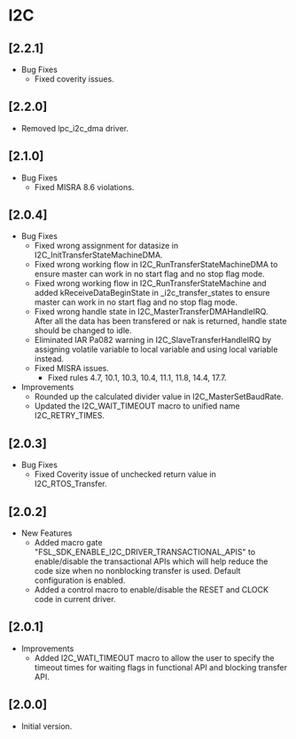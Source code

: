 # I2C

## [2.2.1]

- Bug Fixes
  - Fixed coverity issues.

## [2.2.0]

- Removed lpc_i2c_dma driver.

## [2.1.0]

- Bug Fixes
  - Fixed MISRA 8.6 violations.

## [2.0.4]

- Bug Fixes
  - Fixed wrong assignment for datasize in I2C_InitTransferStateMachineDMA.
  - Fixed wrong working flow in I2C_RunTransferStateMachineDMA to ensure master can work in no start flag and no
    stop flag mode.
  - Fixed wrong working flow in I2C_RunTransferStateMachine and added kReceiveDataBeginState in _i2c_transfer_states
    to ensure master can work in no start flag and no stop flag mode.
  - Fixed wrong handle state in I2C_MasterTransferDMAHandleIRQ. After all the data has been transfered or nak is
    returned, handle state should be changed to idle.
  - Eliminated IAR Pa082 warning in I2C_SlaveTransferHandleIRQ by assigning volatile variable to local variable and
    using local variable instead.
  - Fixed MISRA issues.
    - Fixed rules 4.7, 10.1, 10.3, 10.4, 11.1, 11.8, 14.4, 17.7.
- Improvements
  - Rounded up the calculated divider value in I2C_MasterSetBaudRate.
  - Updated the I2C_WAIT_TIMEOUT macro to unified name I2C_RETRY_TIMES.

## [2.0.3]

- Bug Fixes
  - Fixed Coverity issue of unchecked return value in I2C_RTOS_Transfer.

## [2.0.2]

- New Features
  - Added macro gate "FSL_SDK_ENABLE_I2C_DRIVER_TRANSACTIONAL_APIS" to enable/disable the transactional APIs
    which will help reduce the code size when no nonblocking transfer is used. Default configuration is enabled.
  - Added a control macro to enable/disable the RESET and CLOCK code in current driver.

## [2.0.1]

- Improvements
  - Added I2C_WATI_TIMEOUT macro to allow the user to specify the timeout times for waiting flags in functional API
    and blocking transfer API.

## [2.0.0]

- Initial version.
